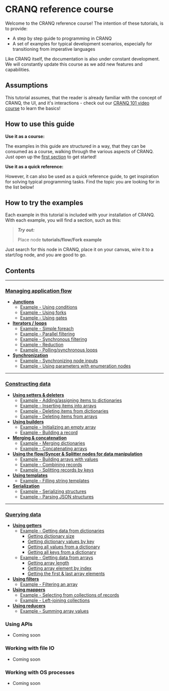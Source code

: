 # CRANQ reference course

Welcome to the CRANQ reference course! The intention of these tutorials, is to provide:
- A step by step guide to programming in CRANQ
- A set of examples for typical development scenarios, especially for transitioning from imperative languages

Like CRANQ itself, the documentation is also under constant development. We will constantly update this course as we add new features and capabilities.

## Assumptions

This tutorial assumes, that the reader is already familiar with the concept of CRANQ, the UI, and it's interactions - check out our [CRANQ 101 video course](https://cranq.io/go/app-tutorials) to learn the basics!

## How to use this guide

**Use it as a course:**

The examples in this guide are structured in a way, that they can be consumed as a course, walking through the various aspects of CRANQ. Just open up the [first section](1_application_flow/README.md) to get started!

**Use it as a quick reference:**

However, it can also be used as a quick reference guide, to get inspiration for solving typical programming tasks. Find the topic you are looking for in the list below!


## How to try the examples

Each example in this tutorial is included with your installation of CRANQ. With each example, you will find a section, such as this:

> **_Try out:_**
>
> Place node **tutorials/flow/Fork example**

Just search for this node in CRANQ, place it on your canvas, wire it to a start/log node, and you are good to go.


## Contents
---

### __[Managing application flow](1_application_flow/README.md)__

- __[Junctions](1_application_flow/1_1_junctions/README.md#junctions)__
  - [Example - Using conditions](1_application_flow/1_1_junctions/README.md#example---using-conditions)
  - [Example - Using forks](1_application_flow/1_1_junctions/README.md#example---using-forks)
  - [Example - Using gates](1_application_flow/1_1_junctions/README.md#example---using-gates)
- __[Iterators / loops](1_application_flow/1_2_iterators/README.md#iterators--loops)__
  - [Example - Simple foreach](1_application_flow/1_2_iterators/README.md#example---simple-foreach)
  - [Example - Parallel filtering](1_application_flow/1_2_iterators/README.md#example---parallel-filtering)
  - [Example - Synchronous filtering](1_application_flow/1_2_iterators/README.md#example---synchronous-filtering)
  - [Example - Reduction](1_application_flow/1_2_iterators/README.md#example---reduction)
  - [Example - Polling/synchronous loops](1_application_flow/1_2_iterators/README.md#example---pollingsynchronous-loops)
- __[Synchronization](1_application_flow/1_3_synchronization/README.md#synchronization)__
  - [Example - Synchronizing node inputs](1_application_flow/1_3_synchronization/README.md#example---synchronizing-node-inputs)
  - [Example - Using parameters with enumeration nodes](1_application_flow/1_3_synchronization/README.md#example---using-parameters-with-enumeration-nodes)

---
### __[Constructing data](2_constructing_data/README.md)__

- __[Using setters & deleters](2_constructing_data/2_1_setters_deleters/README.md#using-setters--deleters)__
    - [Example - Adding/assigning items to dictionaries](2_constructing_data/2_1_setters_deleters/README.md#example---addingassigning-items-to-dictionaries)
    - [Example - Inserting items into arrays](2_constructing_data/2_1_setters_deleters/README.md#example---inserting-items-into-arrays)
    - [Example - Deleting items from dictionaries](2_constructing_data/2_1_setters_deleters/README.md#example---deleting-items-from-dictionaries)
    - [Example - Deleting items from arrays](2_constructing_data/2_1_setters_deleters/README.md#example---deleting-items-from-arrays)
- __[Using builders](2_constructing_data/2_2_builders/README.md#using-builders)__
  - [Example - Initializing an empty array](2_constructing_data/2_2_builders/README.md#example---initializing-an-empty-array)
  - [Example - Building a record](2_constructing_data/2_2_builders/README.md#example---building-a-record)
- __[Merging & concatenation](2_constructing_data/2_4_merge_concat/README.md#merging--concatenation)__
  - [Example - Merging dictionaries](2_constructing_data/2_4_merge_concat/README.md#example---merging-dictionaries)
  - [Example - Concatenating arrays](2_constructing_data/2_4_merge_concat/README.md#example---concatenating-arrays)
- __[Using the flow/Syncer & Splitter nodes for data manipulation](2_constructing_data/2_3_syncer_splitter/README.md#using-the-flowsyncer--splitter-nodes-for-data-manipulation)__
  - [Example - Building arrays with values](2_constructing_data/2_3_syncer_splitter/README.md#example---building-arrays-with-values)
  - [Example - Combining records](2_constructing_data/2_3_syncer_splitter/README.md#example---combining-records)
  - [Example - Splitting records by keys](2_constructing_data/2_3_syncer_splitter/README.md#example---splitting-records-by-keys)
- __[Using templates](2_constructing_data/2_5_templating/README.md#using-templates)__
  - [Example - Filling string templates](2_constructing_data/2_5_templating/README.md#example---filling-string-templates)
- __[Serialization](2_constructing_data/2_6_serialization/README.md#serialization)__
  - [Example - Serializing structures](2_constructing_data/2_6_serialization/README.md#example---serializing-structures)
  - [Example - Parsing JSON structures](2_constructing_data/2_6_serialization/README.md#example---parsing-json-structures)
---
### __[Querying data](3_querying_data/README.md)__

- __[Using getters](3_querying_data/3_1_getters/README.md#using-getters)__
  - [Example - Getting data from dictionaries](3_querying_data/3_1_getters/README.md#example---getting-data-from-dictionaries)
    - [Getting dictionary size](3_querying_data/3_1_getters/README.md#getting-dictionary-size)
    - [Getting dictionary values by key](3_querying_data/3_1_getters/README.md#getting-dictionary-values-by-key)
    - [Getting all values from a dictionary](3_querying_data/3_1_getters/README.md#getting-all-values-from-a-dictionary)
    - [Getting all keys from a dictionary](3_querying_data/3_1_getters/README.md#getting-all-keys-from-a-dictionary)
  - [Example - Getting data from arrays](3_querying_data/3_1_getters/README.md#example---getting-data-from-arrays)
    - [Getting array length](3_querying_data/3_1_getters/README.md#getting-array-length)
    - [Getting array element by index](3_querying_data/3_1_getters/README.md#getting-array-element-by-index)
    - [Getting the first & last array elements](3_querying_data/3_1_getters/README.md#getting-the-first--last-array-elements)
- __[Using filters](3_querying_data/3_2_filters/README.md#using-filters)__
  - [Example - Filtering an array](3_querying_data/3_2_filters/README.md#example---filtering-an-array)
- __[Using mappers](3_querying_data/3_3_mappers/README.md#using-mappers)__
  - [Example - Selecting from collections of records](3_querying_data/3_3_mappers/README.md#example---selecting-from-collections-of-records)
  - [Example - Left-joining collections](3_querying_data/3_3_mappers/README.md#example---left-joining-collections)
- __[Using reducers](3_querying_data/3_4_reducers/README.md#using-reducers)__
    - [Example - Summing array values](3_querying_data/3_4_reducers/README.md#example---summing-array-values)
### __Using APIs__
- Coming soon
### __Working with file IO__
  - Coming soon
### __Working with OS processes__
  - Coming soon
